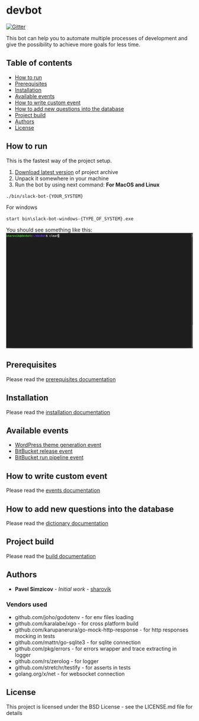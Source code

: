 # devbot
[![Gitter](https://badges.gitter.im/devbot-tool/community.svg)](https://gitter.im/devbot-tool/community?utm_source=badge&utm_medium=badge&utm_campaign=pr-badge)

This bot can help you to automate multiple processes of development and give the possibility to achieve more goals for less time.

## Table of contents
- [How to run](#how-to-run)
- [Prerequisites](#prerequisites)
- [Installation](#installation)
- [Available events](#available-events)
- [How to write custom event](#how-to-write-custom-event)
- [How to add new questions into the database](#how-to-add-new-questions-into-the-database)
- [Project build](#project-build)
- [Authors](#authors)
- [License](#license)

## How to run
This is the fastest way of the project setup.
1. [Download latest version](https://github.com/sharovik/devbot/releases/latest) of project archive
2. Unpack it somewhere in your machine
3. Run the bot by using next command:
**For MacOS and Linux**
``` 
./bin/slack-bot-{YOUR_SYSTEM}
```
For windows
``` 
start bin\slack-bot-windows-{TYPE_OF_SYSTEM}.exe
```

You should see something like this:
![Demo start slack-bo](documentation/images/start-slack-bot.gif)

## Prerequisites
Please read the [prerequisites documentation](documentation/prerequisites.md)

## Installation
Please read the [installation documentation](documentation/installation.md)

## Available events
- [WordPress theme generation event](https://github.com/sharovik/themer-wordpress-event)
- [BitBucket release event](https://github.com/sharovik/bitbucket-release-event)
- [BitBucket run pipeline event](https://github.com/sharovik/bitbucket-run-pipeline)

## How to write custom event
Please read the [events documentation](documentation/events.md)

## How to add new questions into the database
Please read the [dictionary documentation](documentation/dictionary.md)

## Project build
Please read the [build documentation](documentation/build.md)

## Authors

* **Pavel Simzicov** - *Initial work* - [sharovik](https://github.com/sharovik)

### Vendors used
* github.com/joho/godotenv - for env files loading
* github.com/karalabe/xgo - for cross platform build
* github.com/karupanerura/go-mock-http-response - for http responses mocking in tests
* github.com/mattn/go-sqlite3 - for sqlite connection
* github.com/pkg/errors - for errors wrapper and trace extracting in logger
* github.com/rs/zerolog - for logger
* github.com/stretchr/testify - for asserts in tests
* golang.org/x/net - for websocket connection

## License
This project is licensed under the BSD License - see the LICENSE.md file for details

